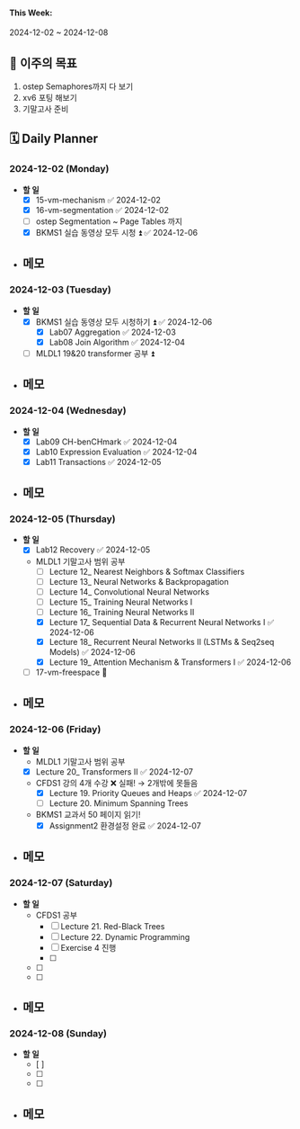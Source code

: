#### This Week:
2024-12-02 ~ 2024-12-08

## 🌟 이주의 목표
1. ostep Semaphores까지 다 보기
2. xv6 포팅 해보기
3. 기말고사 준비

## 🗓️ Daily Planner
### 2024-12-02 (Monday)
- **할 일**
  - [x] 15-vm-mechanism ✅ 2024-12-02
  - [x] 16-vm-segmentation ✅ 2024-12-02
  - [ ] ostep Segmentation ~ Page Tables 까지
  - [x] BKMS1 실습 동영상 모두 시청 ⏫ ✅ 2024-12-06
- **메모**
  - 

### 2024-12-03 (Tuesday)
- **할 일**
  - [x] BKMS1 실습 동영상 모두 시청하기 ⏫ ✅ 2024-12-06
    - [x] Lab07 Aggregation ✅ 2024-12-03
    - [x] Lab08 Join Algorithm ✅ 2024-12-04
  - [ ] MLDL1 19&20 transformer 공부 ⏫ 
- **메모**
  - 

### 2024-12-04 (Wednesday)
- **할 일**
  - [x] Lab09 CH-benCHmark ✅ 2024-12-04
  - [x] Lab10 Expression Evaluation ✅ 2024-12-04
  - [x] Lab11 Transactions ✅ 2024-12-05
- **메모**
  - 

### 2024-12-05 (Thursday)
- **할 일**
  - [x] Lab12 Recovery ✅ 2024-12-05
  - MLDL1 기말고사 범위 공부
	  - [ ] Lecture 12_ Nearest Neighbors & Softmax Classifiers
	  - [ ] Lecture 13_ Neural Networks & Backpropagation
	  - [ ] Lecture 14_ Convolutional Neural Networks
	  - [ ] Lecture 15_ Training Neural Networks I
	  - [ ] Lecture 16_ Training Neural Networks II
	  - [x] Lecture 17_ Sequential Data & Recurrent Neural Networks I ✅ 2024-12-06
	  - [x] Lecture 18_ Recurrent Neural Networks II (LSTMs & Seq2seq Models) ✅ 2024-12-06
	  - [x] Lecture 19_ Attention Mechanism & Transformers I ✅ 2024-12-06
  - [ ] 17-vm-freespace 🔽 
- **메모**
  - 

### 2024-12-06 (Friday)
- **할 일**
  -  MLDL1 기말고사 범위 공부
	- [x] Lecture 20_ Transformers II ✅ 2024-12-07
  - CFDS1 강의 4개 수강 ❌ 실패! → 2개밖에 못들음
	- [x] Lecture 19. Priority Queues and Heaps ✅ 2024-12-07
	- [ ] Lecture 20. Minimum Spanning Trees
  - BKMS1 교과서 50 페이지 읽기!
	- [x] Assignment2 환경설정 완료 ✅ 2024-12-07
- **메모**
  - 

### 2024-12-07 (Saturday)
- **할 일**
  - CFDS1 공부
	- [ ] Lecture 21. Red-Black Trees
	- [ ] Lecture 22. Dynamic Programming
	- [ ] Exercise 4 진행
	- [ ] 
  - [ ] 
  - [ ] 
- **메모**
  - 

### 2024-12-08 (Sunday)
- **할 일**
  - [ ] 
  - [ ] 
  - [ ] 
- **메모**
  - 
